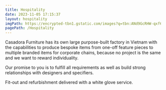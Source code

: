 ```yaml
---
title: Hospitality
date: 2023-11-05 17:15:37
layout: hospitality
imgPath: https://encrypted-tbn1.gstatic.com/images?q=tbn:ANd9GcRHW-qxf6XLY_YE0WGAtuh09acK29dUqcFt8CIJRYwyQylk66ue
pagePath: /Hospitality
---
```


Casadora Furniture has its own large purpose-built factory in Vietnam with the capabilities to produce bespoke items from one-off feature pieces to multiple branded items for corporate chains, because no project is the same and we want to reward individuality.

Our promise to you is to fulfill all requirements as well as build strong relationships with designers and specifiers.

Fit-out and refurbishment delivered with a white glove service.
